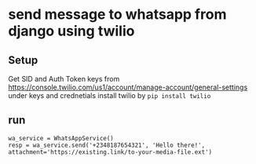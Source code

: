 # send message to whatsapp from django using twilio

## Setup
Get SID and Auth Token keys from https://console.twilio.com/us1/account/manage-account/general-settings under keys and crednetials
install twilio by 
`pip install twilio`

## run
```
wa_service = WhatsAppService()
resp = wa_service.send('+2348187654321', 'Hello there!', attachment='https://existing.link/to-your-media-file.ext')
```
